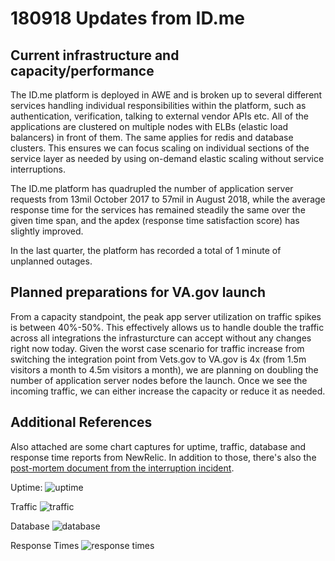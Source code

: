 # 180918 Updates from ID.me

## Current infrastructure and capacity/performance

The ID.me platform is deployed in AWE and is broken up to several different services handling individual responsibilities within the platform, such as authentication, verification, talking to external vendor APIs etc. 
All of the applications are clustered on multiple nodes with  ELBs (elastic load balancers) in front of them. The same applies for redis and database clusters. 
This ensures we can focus scaling on individual sections of the service layer as needed by using on-demand elastic scaling without service interruptions.

The ID.me platform has quadrupled the number of application server requests from 13mil October 2017 to 57mil in August 2018, while the 
average response time for the services has remained steadily the same over the given time span, and the apdex (response time satisfaction score) has slightly improved. 

In the last quarter, the platform has recorded a total of 1 minute of unplanned outages. 

## Planned preparations for VA.gov launch

From a capacity standpoint, the peak app server utilization on traffic spikes is between 40%-50%. This effectively allows us to handle double the traffic across all integrations 
the infrasturcture can accept without any changes right now today. Given the worst case scenario for traffic increase from switching the integration point from 
Vets.gov to VA.gov is 4x (from 1.5m visitors a month to 4.5m visitors a month), we are planning on doubling the  number of application server nodes before the launch. 
Once we see the incoming traffic, we can either increase the capacity or reduce it as needed.

## Additional References
Also attached are some chart captures for uptime, traffic, database and response time reports from NewRelic.
In addition to those, there's also the [post-mortem document from the interruption incident](https://github.com/department-of-veterans-affairs/vets.gov-team/blob/master/Products/Identity/Login/Files_From_IDme/180918%20Preparations%20for%20VA.gov%20Launch/171201%20Document%20Processing%20Issue.md).

Uptime:
![uptime](https://github.com/department-of-veterans-affairs/vets.gov-team/blob/master/Products/Identity/Login/Files_From_IDme/180918%20Preparations%20for%20VA.gov%20Launch/uptime.png)

Traffic
![traffic](https://github.com/department-of-veterans-affairs/vets.gov-team/blob/master/Products/Identity/Login/Files_From_IDme/180918%20Preparations%20for%20VA.gov%20Launch/traffic.png)

Database
![database](https://github.com/department-of-veterans-affairs/vets.gov-team/blob/master/Products/Identity/Login/Files_From_IDme/180918%20Preparations%20for%20VA.gov%20Launch/database.png)

Response Times
![response times](https://github.com/department-of-veterans-affairs/vets.gov-team/blob/master/Products/Identity/Login/Files_From_IDme/180918%20Preparations%20for%20VA.gov%20Launch/response-time_1.png)
